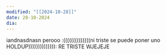 ```yaml
---
modified: "[[2024-10-28]]"
date: 28-10-2024
dia: 
---
```

iandnasdnasn
perooo :((((((((((((((ni triste se puede poner uno HOLDUP)))))))))))))): RE TRISTE WJEJEJE
